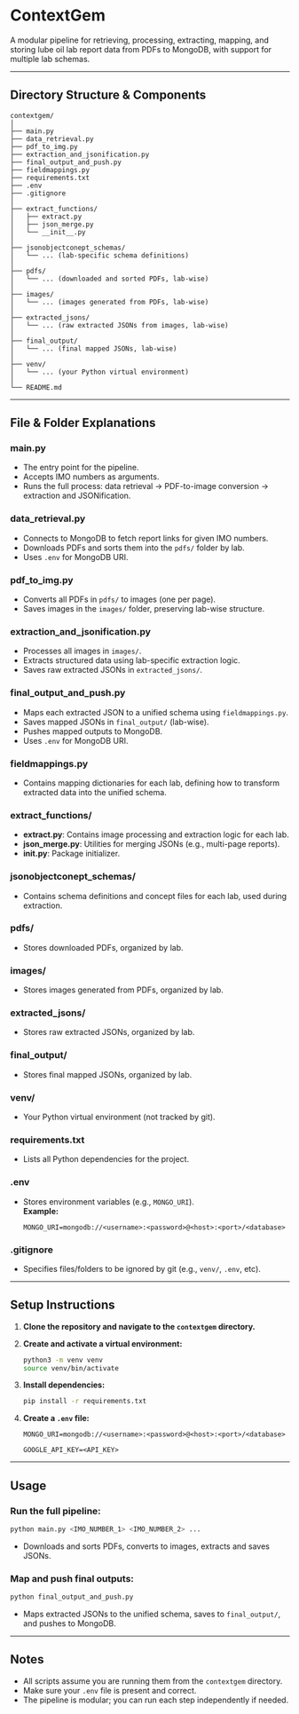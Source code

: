 # ContextGem

A modular pipeline for retrieving, processing, extracting, mapping, and storing lube oil lab report data from PDFs to MongoDB, with support for multiple lab schemas.

---

## Directory Structure & Components

```
contextgem/
│
├── main.py
├── data_retrieval.py
├── pdf_to_img.py
├── extraction_and_jsonification.py
├── final_output_and_push.py
├── fieldmappings.py
├── requirements.txt
├── .env
├── .gitignore
│
├── extract_functions/
│   ├── extract.py
│   ├── json_merge.py
│   └── __init__.py
│
├── jsonobjectconept_schemas/
│   └── ... (lab-specific schema definitions)
│
├── pdfs/
│   └── ... (downloaded and sorted PDFs, lab-wise)
│
├── images/
│   └── ... (images generated from PDFs, lab-wise)
│
├── extracted_jsons/
│   └── ... (raw extracted JSONs from images, lab-wise)
│
├── final_output/
│   └── ... (final mapped JSONs, lab-wise)
│
├── venv/
│   └── ... (your Python virtual environment)
│
└── README.md
```

---

## File & Folder Explanations

### **main.py**
- The entry point for the pipeline.
- Accepts IMO numbers as arguments.
- Runs the full process: data retrieval → PDF-to-image conversion → extraction and JSONification.

### **data_retrieval.py**
- Connects to MongoDB to fetch report links for given IMO numbers.
- Downloads PDFs and sorts them into the `pdfs/` folder by lab.
- Uses `.env` for MongoDB URI.

### **pdf_to_img.py**
- Converts all PDFs in `pdfs/` to images (one per page).
- Saves images in the `images/` folder, preserving lab-wise structure.

### **extraction_and_jsonification.py**
- Processes all images in `images/`.
- Extracts structured data using lab-specific extraction logic.
- Saves raw extracted JSONs in `extracted_jsons/`.

### **final_output_and_push.py**
- Maps each extracted JSON to a unified schema using `fieldmappings.py`.
- Saves mapped JSONs in `final_output/` (lab-wise).
- Pushes mapped outputs to MongoDB.
- Uses `.env` for MongoDB URI.

### **fieldmappings.py**
- Contains mapping dictionaries for each lab, defining how to transform extracted data into the unified schema.

### **extract_functions/**
- **extract.py**: Contains image processing and extraction logic for each lab.
- **json_merge.py**: Utilities for merging JSONs (e.g., multi-page reports).
- **__init__.py**: Package initializer.

### **jsonobjectconept_schemas/**
- Contains schema definitions and concept files for each lab, used during extraction.

### **pdfs/**
- Stores downloaded PDFs, organized by lab.

### **images/**
- Stores images generated from PDFs, organized by lab.

### **extracted_jsons/**
- Stores raw extracted JSONs, organized by lab.

### **final_output/**
- Stores final mapped JSONs, organized by lab.

### **venv/**
- Your Python virtual environment (not tracked by git).

### **requirements.txt**
- Lists all Python dependencies for the project.

### **.env**
- Stores environment variables (e.g., `MONGO_URI`).  
  **Example:**
  ```
  MONGO_URI=mongodb://<username>:<password>@<host>:<port>/<database>
  ```

### **.gitignore**
- Specifies files/folders to be ignored by git (e.g., `venv/`, `.env`, etc).

---

## Setup Instructions

1. **Clone the repository and navigate to the `contextgem` directory.**

2. **Create and activate a virtual environment:**
   ```bash
   python3 -m venv venv
   source venv/bin/activate
   ```

3. **Install dependencies:**
   ```bash
   pip install -r requirements.txt
   ```

4. **Create a `.env` file:**
   ```
   MONGO_URI=mongodb://<username>:<password>@<host>:<port>/<database>

   GOOGLE_API_KEY=<API_KEY>
   ```

---

## Usage

### **Run the full pipeline:**
```bash
python main.py <IMO_NUMBER_1> <IMO_NUMBER_2> ...
```
- Downloads and sorts PDFs, converts to images, extracts and saves JSONs.

### **Map and push final outputs:**
```bash
python final_output_and_push.py
```
- Maps extracted JSONs to the unified schema, saves to `final_output/`, and pushes to MongoDB.

---

## Notes

- All scripts assume you are running them from the `contextgem` directory.
- Make sure your `.env` file is present and correct.
- The pipeline is modular; you can run each step independently if needed.
